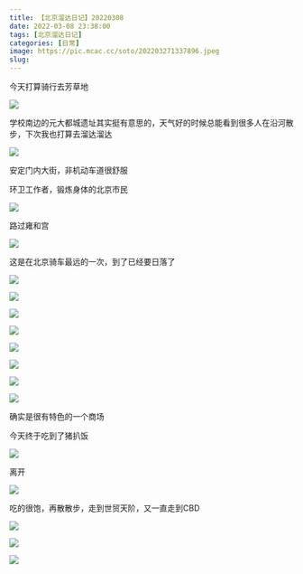 ```yaml
---
title: 【北京溜达日记】20220308
date: 2022-03-08 23:38:00
tags: [北京溜达日记]
categories: [日常]
image: https://pic.mcac.cc/soto/202203271337896.jpeg
slug: 
---
```


今天打算骑行去芳草地

![](https://pic.mcac.cc/soto/202203271330612.jpeg)

学校南边的元大都城遗址其实挺有意思的，天气好的时候总能看到很多人在沿河散步，下次我也打算去溜达溜达

![](https://pic.mcac.cc/soto/202203271331347.jpeg)

安定门内大街，非机动车道很舒服

环卫工作者，锻炼身体的北京市民

![](https://pic.mcac.cc/soto/202203271331053.jpeg)

路过雍和宫

![](https://pic.mcac.cc/soto/202203271333951.jpeg)

这是在北京骑车最远的一次，到了已经要日落了

![](https://pic.mcac.cc/soto/202203271335982.jpeg)

![](https://pic.mcac.cc/soto/202203271336172.JPG)

![](https://pic.mcac.cc/soto/202203271336318.png)

![](https://pic.mcac.cc/soto/202203271336266.jpeg)

![](https://pic.mcac.cc/soto/202203271337897.jpeg)

![](https://pic.mcac.cc/soto/202203271337516.jpeg)

![](https://pic.mcac.cc/soto/202203271337363.jpeg)

![](https://pic.mcac.cc/soto/202203271337896.jpeg)

确实是很有特色的一个商场

今天终于吃到了猪扒饭

![](https://pic.mcac.cc/soto/202203271337674.jpeg)

离开

![](https://pic.mcac.cc/soto/202203271337591.jpeg)

吃的很饱，再散散步，走到世贸天阶，又一直走到CBD

![](https://pic.mcac.cc/soto/202203271337519.jpeg)

![](https://pic.mcac.cc/soto/202203271338360.jpeg)

![](https://pic.mcac.cc/soto/202203271338249.jpeg)

